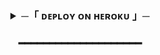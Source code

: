<h3 align="center">
<details>
<summary><b>─「 ᴅᴇᴩʟᴏʏ ᴏɴ ʜᴇʀᴏᴋᴜ 」─</b></summary>


<p align="center"><a href="https://dashboard.heroku.com/new?template=https://github.com/Auraperson/Him"> <img src="https://img.shields.io/badge/DepRitik%20On%20Heroku-blue?style=for-the-badge&logo=heroku" width="220" height="38.45"/></a></p>
</details>
</h3>
<h3 align="center">
━━━━━━━━━━━━━━━━━━━━
</h3>
